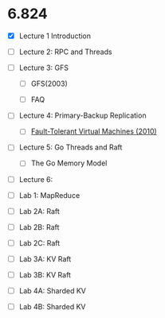 # 6.824

- [X] Lecture 1 Introduction

- [ ] Lecture 2: RPC and Threads

- [ ] Lecture 3: GFS

  - [ ] GFS(2003)
  
  - [ ] FAQ

- [ ] Lecture 4: Primary-Backup Replication
  
  - [ ] [Fault-Tolerant Virtual Machines (2010)](https://pdos.csail.mit.edu/6.824/papers/vm-ft.pdf)

- [ ] Lecture 5: Go Threads and Raft

  - [ ] The Go Memory Model

- [ ] Lecture 6: 






- [ ] Lab 1: MapReduce

- [ ] Lab 2A: Raft

- [ ] Lab 2B: Raft

- [ ] Lab 2C: Raft

- [ ] Lab 3A: KV Raft

- [ ] Lab 3B: KV Raft

- [ ] Lab 4A: Sharded KV

- [ ] Lab 4B: Sharded KV
